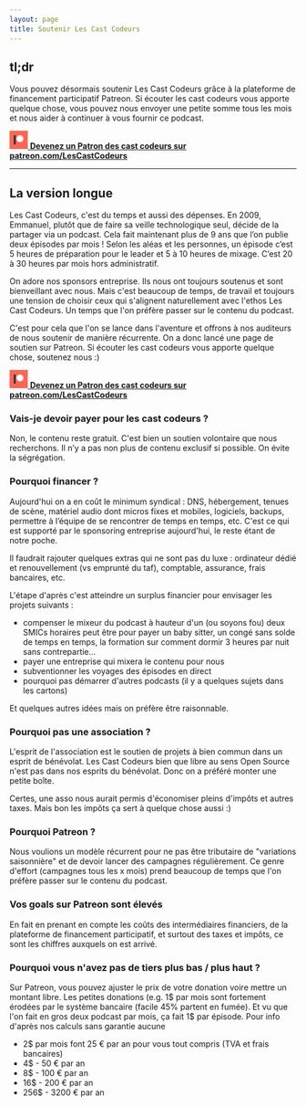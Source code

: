 ```yaml
---
layout: page
title: Soutenir Les Cast Codeurs
---
```

## tl;dr

Vous pouvez désormais soutenir Les Cast Codeurs grâce à la plateforme de financement participatif Patreon.
Si écouter les cast codeurs vous apporte quelque chose,
vous pouvez nous envoyer une petite somme tous les mois et nous aider à continuer à vous fournir ce podcast.

[<img width="32px" height="32px" src="/images/services/patreon.png" /> **Devenez un Patron des cast codeurs sur patreon.com/LesCastCodeurs**](https://www.patreon.com/LesCastCodeurs)

***

## La version longue

Les Cast Codeurs, c'est du temps et aussi des dépenses.
En 2009, Emmanuel, plutôt que de faire sa veille technologique seul, décide de la partager via un podcast. Cela fait maintenant plus de 9 ans que l’on publie deux épisodes par mois ! Selon les aléas et les personnes, un épisode c’est 5 heures de préparation pour le leader et 5 à 10 heures de mixage. C’est 20 à 30 heures par mois hors administratif.

On adore nos sponsors entreprise. Ils nous ont toujours soutenus et sont bienveillant avec nous. Mais c'est beaucoup de temps, de travail et toujours une tension de choisir ceux qui s'alignent naturellement avec l'ethos Les Cast Codeurs. Un temps que l'on préfère passer sur le contenu du podcast.

C'est pour cela que l'on se lance dans l'aventure et offrons à nos auditeurs de nous soutenir de manière récurrente. On a donc lancé une page de soutien sur Patreon. Si écouter les cast codeurs vous apporte quelque chose, soutenez nous :)

[<img width="32px" height="32px" src="/images/services/patreon.png" /> **Devenez un Patron des cast codeurs sur patreon.com/LesCastCodeurs**](https://www.patreon.com/LesCastCodeurs)

### Vais-je devoir payer pour les cast codeurs ?

Non, le contenu reste gratuit. C'est bien un soutien volontaire que nous recherchons. Il n’y a pas non plus de contenu exclusif si possible. On évite la ségrégation.

### Pourquoi financer ?

Aujourd'hui on a en coût le minimum syndical : DNS, hébergement, tenues de scène, matériel audio dont micros fixes et mobiles, logiciels, backups, permettre à l’équipe de se rencontrer de temps en temps, etc. C'est ce qui est supporté par le sponsoring entreprise aujourd'hui, le reste étant de notre poche.

Il faudrait rajouter quelques extras qui ne sont pas du luxe : ordinateur dédié et renouvellement (vs emprunté du taf), comptable, assurance, frais bancaires, etc. 

L'étape d'après c'est atteindre un surplus financier pour envisager les projets suivants :

* compenser le mixeur du podcast à hauteur d'un (ou soyons fou) deux SMICs horaires peut être pour payer un baby sitter, un congé sans solde de temps en temps, la formation sur comment dormir 3 heures par nuit sans contrepartie...
* payer une entreprise qui mixera le contenu pour nous
* subventionner les voyages des épisodes en direct
* pourquoi pas démarrer d'autres podcasts (il y a quelques sujets dans les cartons)

Et quelques autres idées mais on préfère être raisonnable.

### Pourquoi pas une association ?

L'esprit de l'association est le soutien de projets à bien commun dans un esprit de bénévolat. Les Cast Codeurs bien que libre au sens Open Source n'est pas dans nos esprits du bénévolat. Donc on a préféré monter une petite boîte. 

Certes, une asso nous aurait permis d'économiser pleins d'impôts et autres taxes. Mais bon les impôts ça sert à quelque chose aussi :)

### Pourquoi Patreon ?

Nous voulions un modèle récurrent pour ne pas être tributaire de "variations saisonnière" et de devoir lancer des campagnes régulièrement. Ce genre d'effort (campagnes tous les x mois) prend beaucoup de temps que l'on préfère passer sur le contenu du podcast. 

### Vos goals sur Patreon sont élevés 

En fait en prenant en compte les coûts des intermédiaires financiers, de la plateforme de financement participatif, et surtout des taxes et impôts, ce sont les chiffres auxquels on est arrivé. 

### Pourquoi vous n'avez pas de tiers plus bas / plus haut ?

Sur Patreon, vous pouvez ajuster le prix de votre donation voire mettre un montant libre. 
Les petites donations (e.g. 1$ par mois sont fortement érodées par le système bancaire (facile 45% partent en fumée). Et vu que l'on fait en gros deux podcast par mois, ça fait 1$ par épisode. 
Pour info d'après nos calculs sans garantie aucune

* 2$ par mois font 25 € par an pour vous tout compris (TVA et frais bancaires)
* 4$ - 50 € par an
* 8$ - 100 € par an
* 16$ - 200 € par an
* 256$ - 3200 € par an
